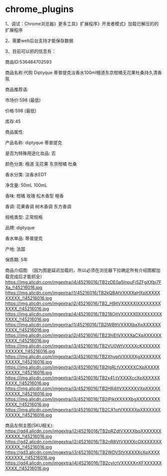 # chrome_plugins

1、调试：Chrome浏览器》更多工具》扩展程序》开发者模式》加载已解压的的扩展程序

2、需要web后台支持才能保存数据

3、目前可以抓的信息有：

商品ID:536484702593

商品名称:代购 Diptyque 蒂普提克淡香水100ml檀道东京柑橘无花果杜桑持久清香氛

商品推荐语:

市场价:598  (最低)

价格:598   (最低)

库存:45

商品属性:

  产品名称: diptyque 蒂普提克
  
  是否为特殊用途化妆品: 否
  
  颜色分类: 檀道 无花果 东京柑橘 杜桑
  
  香水分类: 淡香水EDT
  
  净含量: 50mL 100mL
  
  香味: 柑橘 玫瑰 松木香型 檀香
  
  香调: 花果香调 树木香调 东方香调
  
  规格类型: 正常规格
  
  品牌: diptyque
  
  香水单品: 蒂普提克
  
  产地: 法国
  
  保质期: 5年
  
  

商品介绍图: （因为图是延迟加载的，所以必须在浏览器下拉确定所有介绍图都加载完成后才能抓全）
https://img.alicdn.com/imgextra/i4/45216016/TB2zDE0a5lnpuFjSZFgXXbi7FXa_!!45216016.jpg
https://img.alicdn.com/imgextra/i1/45216016/TB2kQBAtVXXXXaHXpXXXXXXXXXX_!!45216016.jpg
https://img.alicdn.com/imgextra/i2/45216016/TB2_H9itVXXXXXIXXXXXXXXXXXX_!!45216016.jpg
https://img.alicdn.com/imgextra/i4/45216016/TB218OitVXXXXX0XXXXXXXXXXXX_!!45216016.jpg
https://img.alicdn.com/imgextra/i1/45216016/TB2lWBttVXXXXbxXpXXXXXXXXXX_!!45216016.jpg
https://img.alicdn.com/imgextra/i2/45216016/TB23hlEtVXXXXaCXpXXXXXXXXXX_!!45216016.jpg
https://img.alicdn.com/imgextra/i3/45216016/TB2VU0WtVXXXXcKXXXXXXXXXXXX_!!45216016.jpg
https://img.alicdn.com/imgextra/i3/45216016/TB2XhyptVXXXXXgXXXXXXXXXXXX_!!45216016.jpg
https://img.alicdn.com/imgextra/i3/45216016/TB2tgRLtVXXXXXCXpXXXXXXXXXX_!!45216016.jpg
https://img.alicdn.com/imgextra/i3/45216016/TB2x41.tVXXXXccXpXXXXXXXXXX_!!45216016.jpg
https://img.alicdn.com/imgextra/i3/45216016/TB2HR4ItVXXXXXVXpXXXXXXXXXX_!!45216016.jpg
https://img.alicdn.com/imgextra/i3/45216016/TB2jPjktXXXXXbgXXXXXXXXXXXX_!!45216016.jpg
https://img.alicdn.com/imgextra/i3/45216016/TB2CX1otVXXXXXqXXXXXXXXXXXX_!!45216016.jpg


商品左侧主图(SKU相关):
https://gd4.alicdn.com/imgextra/i2/45216016/TB2pRZdtVXXXXbqXXXXXXXXXXXX_!!45216016.jpg
https://gd2.alicdn.com/imgextra/i2/45216016/TB2nR8VtVXXXXcOXXXXXXXXXXXX_!!45216016.jpg
https://gd3.alicdn.com/imgextra/i3/45216016/TB2WDVStVXXXXXcXpXXXXXXXXXX_!!45216016.jpg
https://gd4.alicdn.com/imgextra/i4/45216016/TB2cylctVXXXXXnXFXXXXXXXXXX_!!45216016.jpg
